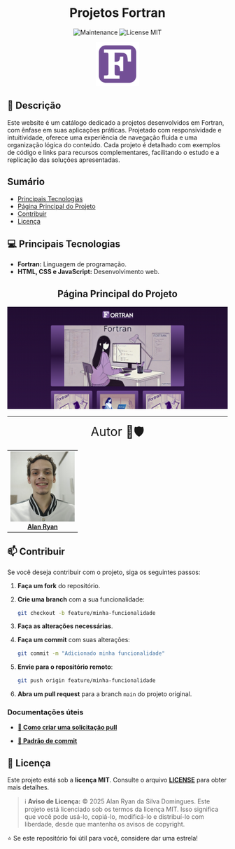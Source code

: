 <h1 align="center">
  Projetos Fortran
</h1>

<div align="center">

![Maintenance](https://img.shields.io/maintenance/yes/2025?style=for-the-badge)
![License MIT](https://img.shields.io/badge/license-MIT-blue?style=for-the-badge)

<img src="./readme_assets/fortran-logo.svg" width="100px;" alt="fortran logo"/>

</div>

## 📖 Descrição

Este website é um catálogo dedicado a projetos desenvolvidos em Fortran, com ênfase em suas aplicações práticas. Projetado com responsividade e intuitividade, oferece uma experiência de navegação fluida e uma organização lógica do conteúdo. Cada projeto é detalhado com exemplos de código e links para recursos complementares, facilitando o estudo e a replicação das soluções apresentadas.

## Sumário

- [Principais Tecnologias](#principais-tecnologias)
- [Página Principal do Projeto](#pagina-principal-do-projeto)
- [Contribuir](#contribuir)
- [Licença](#licenca)

## 💻 Principais Tecnologias

- **Fortran:** Linguagem de programação.
- **HTML, CSS e JavaScript:** Desenvolvimento web.
<div align="center">

## Página Principal do Projeto

<img src="./web/assets/images/pagina-principal.png" alt="Página principal do projeto"/>

</div>

---

<div align="center">
<span style="font-size: 2em">Autor 🧑🛡️</span>
  <table>
  <tr>
    <td align="center">
      <a href="https://github.com/0nF1REy" target="_blank">
        <img src="./readme_assets/2025-01-alan-ryan.jpg" height="160px;" alt="Foto de Alan Ryan"/><br>
          <b>Alan Ryan</b>  
      </a>
    </td>
  </tr>
</table>
</div>

## 📫 Contribuir

Se você deseja contribuir com o projeto, siga os seguintes passos:

1. **Faça um fork** do repositório.

2. **Crie uma branch** com a sua funcionalidade:

   ```bash
   git checkout -b feature/minha-funcionalidade
   ```

3. **Faça as alterações necessárias**.

4. **Faça um commit** com suas alterações:

   ```bash
   git commit -m "Adicionado minha funcionalidade"
   ```

5. **Envie para o repositório remoto**:

   ```bash
   git push origin feature/minha-funcionalidade
   ```

6. **Abra um pull request** para a branch `main` do projeto original.

### Documentações úteis

- **<a href="https://www.atlassian.com/br/git/tutorials/making-a-pull-request" target="_blank">📝 Como criar uma solicitação pull</a>**

- **<a href="https://gist.github.com/joshbuchea/6f47e86d2510bce28f8e7f42ae84c716" target="_blank">💾 Padrão de commit</a>**

## 📜 Licença

Este projeto está sob a **licença MIT**. Consulte o arquivo **[LICENSE](LICENSE)** para obter mais detalhes.

> ℹ️ **Aviso de Licença:** © 2025 Alan Ryan da Silva Domingues. Este projeto está licenciado sob os termos da licença MIT. Isso significa que você pode usá-lo, copiá-lo, modificá-lo e distribuí-lo com liberdade, desde que mantenha os avisos de copyright.

⭐ Se este repositório foi útil para você, considere dar uma estrela!
